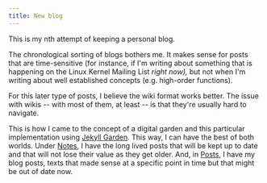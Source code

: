 ```yaml
---
title: New blog
---
```


This is my nth attempt of keeping a personal blog.

The chronological sorting of blogs bothers me. It makes sense for
posts that are time-sensitive (for instance, if I'm writing about
something that is happening on the Linux Kernel Mailing List *right
now),* but not when I'm writing about well established concepts
(e.g. high-order functions).

For this later type of posts, I believe the wiki format works
better. The issue with wikis -- with most of them, at least -- is that
they're usually hard to navigate.

This is how I came to the concept of a digital garden and this
particular implementation using [Jekyll
Garden](https://github.com/Jekyll-Garden/jekyll-garden.github.io). This
way, I can have the best of both worlds. Under [Notes](/notes), I have
the long lived posts that will be kept up to date and that will not
lose their value as they get older. And, in [Posts](/posts), I have my
blog posts, texts that made sense at a specific point in time but that
might be out of date now.
